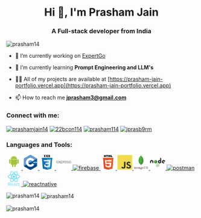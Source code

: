 <h1 align="center">Hi 👋, I'm Prasham Jain</h1>
<h3 align="center">A Full-stack developer from India</h3>

<p align="left"> <img src="https://komarev.com/ghpvc/?username=prasham14&label=Profile%20views&color=0e75b6&style=flat" alt="prasham14" /> </p>

- 🔭 I’m currently working on [ExpertGo](https://drive.google.com/file/d/1SJo_tgXdpYpNoOYqixaYe8RMCTuxMk1I/view)

- 🌱 I’m currently learning **Prompt Engineering and LLM's**

- 👨‍💻 All of my projects are available at [https://prasham-jain-portfolio.vercel.app](https://prasham-jain-portfolio.vercel.app)

- 📫 How to reach me **jprasham3@gmail.com**

<h3 align="left">Connect with me:</h3>
<p align="left">
<a href="https://linkedin.com/in/prashamjain14" target="blank"><img align="center" src="https://raw.githubusercontent.com/rahuldkjain/github-profile-readme-generator/master/src/images/icons/Social/linked-in-alt.svg" alt="prashamjain14" height="30" width="40" /></a>
<a href="https://www.hackerrank.com/22bcon114" target="blank"><img align="center" src="https://raw.githubusercontent.com/rahuldkjain/github-profile-readme-generator/master/src/images/icons/Social/hackerrank.svg" alt="22bcon114" height="30" width="40" /></a>
<a href="https://www.leetcode.com/prasham114" target="blank"><img align="center" src="https://raw.githubusercontent.com/rahuldkjain/github-profile-readme-generator/master/src/images/icons/Social/leet-code.svg" alt="prasham114" height="30" width="40" /></a>
<a href="https://auth.geeksforgeeks.org/user/jprasb9rm" target="blank"><img align="center" src="https://raw.githubusercontent.com/rahuldkjain/github-profile-readme-generator/master/src/images/icons/Social/geeks-for-geeks.svg" alt="jprasb9rm" height="30" width="40" /></a>
</p>

<h3 align="left">Languages and Tools:</h3>
<p align="left"> <a href="https://developer.android.com" target="_blank" rel="noreferrer"> <img src="https://raw.githubusercontent.com/devicons/devicon/master/icons/android/android-original-wordmark.svg" alt="android" width="40" height="40"/> </a> <a href="https://www.w3schools.com/cpp/" target="_blank" rel="noreferrer"> <img src="https://raw.githubusercontent.com/devicons/devicon/master/icons/cplusplus/cplusplus-original.svg" alt="cplusplus" width="40" height="40"/> </a> <a href="https://www.w3schools.com/css/" target="_blank" rel="noreferrer"> <img src="https://raw.githubusercontent.com/devicons/devicon/master/icons/css3/css3-original-wordmark.svg" alt="css3" width="40" height="40"/> </a> <a href="https://expressjs.com" target="_blank" rel="noreferrer"> <img src="https://raw.githubusercontent.com/devicons/devicon/master/icons/express/express-original-wordmark.svg" alt="express" width="40" height="40"/> </a> <a href="https://firebase.google.com/" target="_blank" rel="noreferrer"> <img src="https://www.vectorlogo.zone/logos/firebase/firebase-icon.svg" alt="firebase" width="40" height="40"/> </a> <a href="https://www.w3.org/html/" target="_blank" rel="noreferrer"> <img src="https://raw.githubusercontent.com/devicons/devicon/master/icons/html5/html5-original-wordmark.svg" alt="html5" width="40" height="40"/> </a> <a href="https://developer.mozilla.org/en-US/docs/Web/JavaScript" target="_blank" rel="noreferrer"> <img src="https://raw.githubusercontent.com/devicons/devicon/master/icons/javascript/javascript-original.svg" alt="javascript" width="40" height="40"/> </a> <a href="https://www.mongodb.com/" target="_blank" rel="noreferrer"> <img src="https://raw.githubusercontent.com/devicons/devicon/master/icons/mongodb/mongodb-original-wordmark.svg" alt="mongodb" width="40" height="40"/> </a> <a href="https://nodejs.org" target="_blank" rel="noreferrer"> <img src="https://raw.githubusercontent.com/devicons/devicon/master/icons/nodejs/nodejs-original-wordmark.svg" alt="nodejs" width="40" height="40"/> </a> <a href="https://postman.com" target="_blank" rel="noreferrer"> <img src="https://www.vectorlogo.zone/logos/getpostman/getpostman-icon.svg" alt="postman" width="40" height="40"/> </a> <a href="https://reactjs.org/" target="_blank" rel="noreferrer"> <img src="https://raw.githubusercontent.com/devicons/devicon/master/icons/react/react-original-wordmark.svg" alt="react" width="40" height="40"/> </a> <a href="https://reactnative.dev/" target="_blank" rel="noreferrer"> <img src="https://reactnative.dev/img/header_logo.svg" alt="reactnative" width="40" height="40"/> </a> </p>

<p><img align="left" src="https://github-readme-stats.vercel.app/api/top-langs?username=prasham14&show_icons=true&locale=en&layout=compact" alt="prasham14" /></p>

<p>&nbsp;<img align="center" src="https://github-readme-stats.vercel.app/api?username=prasham14&show_icons=true&locale=en" alt="prasham14" /></p>

<p><img align="center" src="https://github-readme-streak-stats.herokuapp.com/?user=prasham14&" alt="prasham14" /></p>
